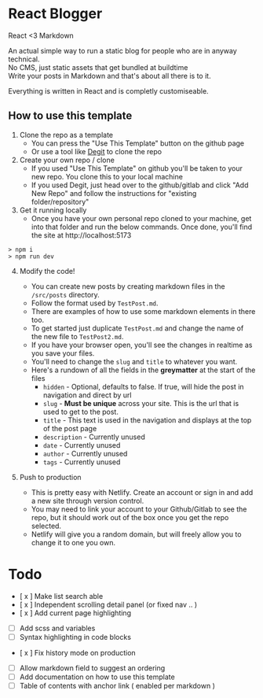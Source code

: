 # React Blogger
React <3 Markdown

An actual simple way to run a static blog for people who are in anyway technical.  
No CMS, just static assets that get bundled at buildtime  
Write your posts in Markdown and that's about all there is to it.

Everything is written in React and is completly customiseable.

## How to use this template
1. Clone the repo as a template
    - You can press the "Use This Template" button on the github page
    - Or use a tool like [Degit](https://github.com/Rich-Harris/degit) to clone the repo
2. Create your own repo / clone
    - If you used "Use This Template" on github you'll be taken to your new repo. You clone this to your local machine
    - If you used Degit, just head over to the github/gitlab and click "Add New Repo" and follow the instructions for "existing folder/repository"   
3. Get it running locally  
    - Once you have your own personal repo cloned to your machine, get into that folder and run the below commands. Once done, you'll find the site at http://localhost:5173
```
> npm i 
> npm run dev
```

4. Modify the code!   
    - You can create new posts by creating markdown files in the `/src/posts` directory.
    - Follow the format used by `TestPost.md`.  
    - There are examples of how to use some markdown elements in there too.  
    - To get started just duplicate `TestPost.md` and change the name of the new file to `TestPost2.md`.
    - If you have your browser open, you'll see the changes in realtime as you save your files.  
    - You'll need to change the `slug` and `title` to whatever you want.  
    - Here's a rundown of all the fields in the **greymatter** at the start of the files
        - `hidden` - Optional, defaults to false. If true, will hide the post in navigation and direct by url
        - `slug` - **Must be unique** across your site. This is the url that is used to get to the post. 
        - `title` - This text is used in the navigation and displays at the top of the post page
        - `description` - Currently unused
        - `date` - Currently unused
        - `author` - Currently unused
        - `tags` - Currently unused

5. Push to production   
    - This is pretty easy with Netlify. Create an account or sign in and add a new site through version control.  
    - You may need to link your account to your Github/Gitlab to see the repo, but it should work out of the box once you get the repo selected.  
    - Netlify will give you a random domain, but will freely allow you to change it to one you own.
# Todo
- [ x ] Make list search able
- [ x ] Independent scrolling detail panel (or fixed nav .. )
- [ x ] Add current page highlighting
- [ ] Add scss and variables
- [ ] Syntax highlighting in code blocks
- [ x ] Fix history mode on production
- [ ] Allow markdown field to suggest an ordering 
- [ ] Add documentation on how to use this template
- [ ] Table of contents with anchor link ( enabled per markdown )